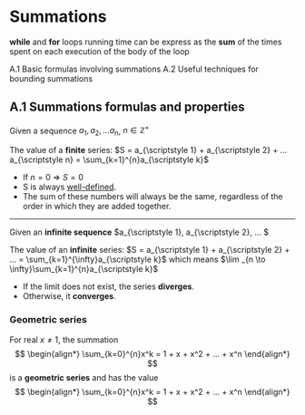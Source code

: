 # Summations

**while** and **for** loops running time can be express as the **sum** of the times spent on each execution of the body of the loop

A.1 Basic formulas involving summations
A.2 Useful techniques for bounding summations

## A.1 Summations formulas and properties
Given a sequence $a_{\scriptstyle 1}, a_{\scriptstyle 2}, ... a_{\scriptstyle n}$, $n \in \mathbb{Z}^{+}$

The value of a **finite** series:
$S = a_{\scriptstyle 1} + a_{\scriptstyle 2} + ... a_{\scriptstyle n} = \sum_{k=1}^{n}a_{\scriptstyle k}$

- If $n = 0$ => $S = 0$
- S is always [well-defined](https://en.wikipedia.org/wiki/Well-defined_expression).
- The sum of these numbers will always be the same, regardless of the order in which they are added together.

<hr>

Given an **infinite sequence** $a_{\scriptstyle 1}, a_{\scriptstyle 2}, ... $

The value of an **infinite** series:
$S = a_{\scriptstyle 1} + a_{\scriptstyle 2} + ... = \sum_{k=1}^{\infty}a_{\scriptstyle k}$
which means $\lim _{n \to \infty}\sum_{k=1}^{n}a_{\scriptstyle k}$

- If the limit does not exist, the series **diverges**.
- Otherwise, it **converges**.

### Geometric series
For real $x \neq 1$, the summation
$$
\begin{align*}
\sum_{k=0}^{n}x^k = 1 + x + x^2 + ... + x^n
\end{align*}
$$
is a **geometric series** and has the value
$$
\begin{align*}
\sum_{k=0}^{n}x^k = 1 + x + x^2 + ... + x^n
\end{align*}
$$